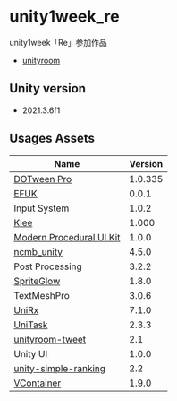 # unity1week_re

unity1week「Re」参加作品
* [unityroom](https://unityroom.com/games/re_golf)


## Unity version
* 2021.3.6f1

## Usages Assets

|Name|Version|
|---|---|
|[DOTween Pro](https://assetstore.unity.com/packages/tools/visual-scripting/dotween-pro-32416)|1.0.335|
|[EFUK](https://github.com/KelpCoders/EFUK)|0.0.1|
|Input System|1.0.2|
|[Klee](https://github.com/fontworks-fonts/Klee)|1.000|
|[Modern Procedural UI Kit](https://assetstore.unity.com/packages/tools/gui/modern-procedural-ui-kit-163041)|1.0.0|
|[ncmb_unity](https://github.com/NIFCLOUD-mbaas/ncmb_unity)|4.5.0|
|Post Processing|3.2.2|
|[SpriteGlow](https://github.com/Elringus/SpriteGlow)|1.8.0|
|TextMeshPro|3.0.6|
|[UniRx](https://github.com/neuecc/UniRx)|7.1.0|
|[UniTask](https://github.com/Cysharp/UniTask)|2.3.3|
|[unityroom-tweet](https://github.com/naichilab/unityroom-tweet)|2.1|
|Unity UI|1.0.0|
|[unity-simple-ranking](https://github.com/naichilab/unity-simple-ranking)|2.2|
|[VContainer](https://github.com/hadashiA/VContainer)|1.9.0|

